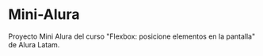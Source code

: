 # Mini-Alura
Proyecto Mini Alura del curso "Flexbox: posicione elementos en la pantalla" de Alura Latam. 
